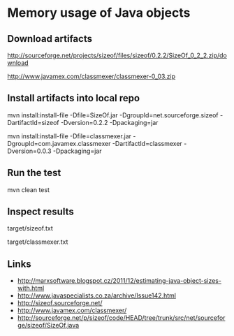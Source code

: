 Memory usage of Java objects
============================

Download artifacts
------------------

 http://sourceforge.net/projects/sizeof/files/sizeof/0.2.2/SizeOf_0_2_2.zip/download

  http://www.javamex.com/classmexer/classmexer-0_03.zip

Install artifacts into local repo
---------------------------------

  mvn install:install-file -Dfile=SizeOf.jar -DgroupId=net.sourceforge.sizeof -DartifactId=sizeof -Dversion=0.2.2 -Dpackaging=jar

  mvn install:install-file -Dfile=classmexer.jar -DgroupId=com.javamex.classmexer -DartifactId=classmexer -Dversion=0.0.3 -Dpackaging=jar

Run the test
------------

  mvn clean test

Inspect results
---------------

  target/sizeof.txt

  target/classmexer.txt

Links
-----

* http://marxsoftware.blogspot.cz/2011/12/estimating-java-object-sizes-with.html
* http://www.javaspecialists.co.za/archive/Issue142.html
* http://sizeof.sourceforge.net/
* http://www.javamex.com/classmexer/
* http://sourceforge.net/p/sizeof/code/HEAD/tree/trunk/src/net/sourceforge/sizeof/SizeOf.java
